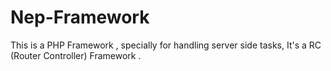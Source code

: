 # Nep-Framework
This is a PHP Framework , specially for handling server side tasks, It's a RC (Router Controller) Framework .
